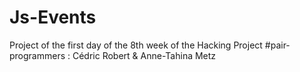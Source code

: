 # Js-Events
Project of the first day of the 8th week of the Hacking Project
#pair-programmers : 
Cédric Robert & Anne-Tahina Metz